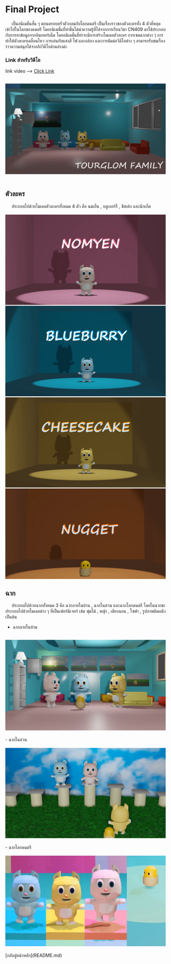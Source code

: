 # Final Project
&nbsp;&nbsp;&nbsp;&nbsp; เป็นอนิเมชั่นสั้น ๆ ตอนครอบครัวตัวกลมกับโลกดนตรี เป็นเรื่องราวของตัวละครทั้ง 4 ตัวที่หลุดเข้าไปในโลกของดนตรี โดยอนิเมชั่นที่ทำขึ้นได้นำความรู้ที่ได้จากการเรียนวิชา CN409 มาใช้ประกอบกับการหาข้อมูลจากอินเทอร์เน็ต โดยอนิเมชั่นที่ทำจะมีการสร้างโมเดลตัวละคร การเซตฉากต่าง ๆ การทำให้ตัวละครเคลื่อนไหว การเล่นกับแสงสี ไฟ และกล้อง และการตัดต่อวิดีโอต่าง ๆ สามารถรับชมเรื่องราวความสนุกได้จากลิง์วิดีโอด้านล่างค่ะ 
<br>
### Link สำหรับวิดีโอ
link video --> [Click Link](https://youtu.be/OyZQZT3nxxk)<br>
<br>

<img src="image/project/p1.png"><br>
<br>
## ตัวละคร 
&nbsp;&nbsp;&nbsp;&nbsp; ประกอบไปด้วยโมเดลตัวละครทั้งหมด 4 ตัว คือ นมเย็น , บลูเบอร์รี่ , ชีสเค้ก และนักเก็ต <br>
<br>
<img src="image/project/p2.png"><br>
<img src="image/project/p3.png"><br>
<img src="image/project/p4.png"><br>
<img src="image/project/p5.png"><br>
## ฉาก
&nbsp;&nbsp;&nbsp;&nbsp; ประกอบไปด้วยฉากทั้งหมด 3 คือ ฉากภายในบ้าน , ฉากในสวน และฉากโลกดนตรี โดยในฉากขะประกอบไปด้วยโมเดลต่าง ๆ ที่เป็นเฟอร์นิเจอร์ เช่น พุ่มไม้ , หญ้า , เตียงนอน , โซฟา , รูปภาพติดผนัง เป็นต้น
<br>
- ฉากภายในบ้าน <br>
<br>
<img src="image/project/p6.png"><br>
<br>
- ฉากในสวน <br>
<br>
<img src="image/project/p7.png"><br>
<br>
- ฉากโลกดนตรี <br>
<br>
<img src="image/project/p8.png"><br>


<br>
[กลับสู่หน้าหลัก](README.md)<br>
